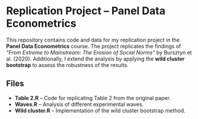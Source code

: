# Replication Project – Panel Data Econometrics  

This repository contains code and data for my replication project in the **Panel Data Econometrics** course. The project replicates the findings of *"From Extreme to Mainstream: The Erosion of Social Norms"* by Bursztyn et al. (2020). Additionally, I extend the analysis by applying the **wild cluster bootstrap** to assess the robustness of the results.  

## Files  
- **Table 2.R** – Code for replicating Table 2 from the original paper.  
- **Waves.R** – Analysis of different experimental waves.  
- **Wild cluster.R** – Implementation of the wild cluster bootstrap method.  
